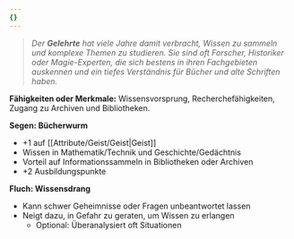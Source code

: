 ```yaml
---
{}
---
```

> *Der **Gelehrte** hat viele Jahre damit verbracht, Wissen zu sammeln und komplexe Themen zu studieren. Sie sind oft Forscher, Historiker oder Magie-Experten, die sich bestens in ihren Fachgebieten auskennen und ein tiefes Verständnis für Bücher und alte Schriften haben.*  
  
**Fähigkeiten oder Merkmale:** Wissensvorsprung, Recherchefähigkeiten, Zugang zu Archiven und Bibliotheken.  
  
**Segen: Bücherwurm**  
  
- +1 auf [[Attribute/Geist/Geist|Geist]]  
- Wissen in Mathematik/Technik und Geschichte/Gedächtnis  
- Vorteil auf Informationssammeln in Bibliotheken oder Archiven  
- +2 Ausbildungspunkte  
  
**Fluch: Wissensdrang**  
  
- Kann schwer Geheimnisse oder Fragen unbeantwortet lassen  
- Neigt dazu, in Gefahr zu geraten, um Wissen zu erlangen  
	- Optional: Überanalysiert oft Situationen  
